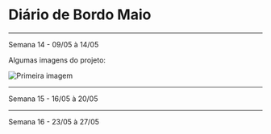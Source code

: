 # Diário de Bordo Maio 
---
Semana 14 - 09/05 à 14/05 

Algumas imagens do projeto:

![Primeira imagem](Trabalho-de-TCC---Veteranos/Imagens/Imagem2 "Imagem2")

----

Semana 15 - 16/05 à 20/05 



--- 
Semana 16 - 23/05 à 27/05 

